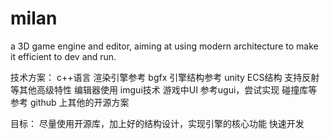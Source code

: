 # milan
a 3D game engine and editor, aiming at using modern architecture to make it efficient to dev and run.  

技术方案：
c++语言
渲染引擎参考 bgfx
引擎结构参考 unity ECS结构
支持反射等其他高级特性
编辑器使用 imgui技术
游戏中UI 参考ugui，尝试实现
碰撞库等参考 github 上其他的开源方案

目标：
尽量使用开源库，加上好的结构设计，实现引擎的核心功能
快速开发
